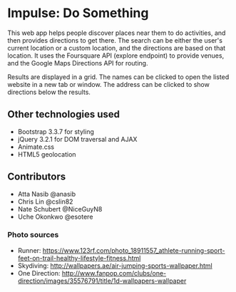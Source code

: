 # Impulse: Do Something

This web app helps people discover places near them to do activities, and then provides directions to get there.
The search can be either the user's current location or a custom location, and the directions are based on that location.
It uses the Foursquare API (explore endpoint) to provide venues, and the Google Maps Directions API for routing.

Results are displayed in a grid. The names can be clicked to open the listed website in a new tab or window. The address
can be clicked to show directions below the results.

## Other technologies used

* Bootstrap 3.3.7 for styling
* jQuery 3.2.1 for DOM traversal and AJAX
* Animate.css
* HTML5 geolocation

## Contributors

* Atta Nasib @anasib
* Chris Lin @cslin82
* Nate Schubert @NiceGuyN8
* Uche Okonkwo @esotere

### Photo sources

* Runner: https://www.123rf.com/photo_18911557_athlete-running-sport-feet-on-trail-healthy-lifestyle-fitness.html
* Skydiving: http://wallpapers.ae/air-jumping-sports-wallpaper.html
* One Direction: http://www.fanpop.com/clubs/one-direction/images/35576791/title/1d-wallpapers-wallpaper
